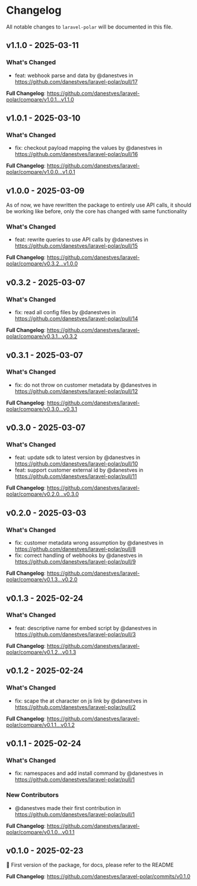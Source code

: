 # Changelog

All notable changes to `laravel-polar` will be documented in this file.

## v1.1.0 - 2025-03-11

### What's Changed

* feat: webhook parse and data by @danestves in https://github.com/danestves/laravel-polar/pull/17

**Full Changelog**: https://github.com/danestves/laravel-polar/compare/v1.0.1...v1.1.0

## v1.0.1 - 2025-03-10

### What's Changed

* fix: checkout payload mapping the values by @danestves in https://github.com/danestves/laravel-polar/pull/16

**Full Changelog**: https://github.com/danestves/laravel-polar/compare/v1.0.0...v1.0.1

## v1.0.0 - 2025-03-09

As of now, we have rewritten the package to entirely use API calls, it should be working like before, only the core has changed with same functionality

### What's Changed

* feat: rewrite queries to use API calls by @danestves in https://github.com/danestves/laravel-polar/pull/15

**Full Changelog**: https://github.com/danestves/laravel-polar/compare/v0.3.2...v1.0.0

## v0.3.2 - 2025-03-07

### What's Changed

* fix: read all config files by @danestves in https://github.com/danestves/laravel-polar/pull/14

**Full Changelog**: https://github.com/danestves/laravel-polar/compare/v0.3.1...v0.3.2

## v0.3.1 - 2025-03-07

### What's Changed

* fix: do not throw on customer metadata by @danestves in https://github.com/danestves/laravel-polar/pull/12

**Full Changelog**: https://github.com/danestves/laravel-polar/compare/v0.3.0...v0.3.1

## v0.3.0 - 2025-03-07

### What's Changed

* feat: update sdk to latest version by @danestves in https://github.com/danestves/laravel-polar/pull/10
* feat: support customer external id by @danestves in https://github.com/danestves/laravel-polar/pull/11

**Full Changelog**: https://github.com/danestves/laravel-polar/compare/v0.2.0...v0.3.0

## v0.2.0 - 2025-03-03

### What's Changed

* fix: customer metadata wrong assumption by @danestves in https://github.com/danestves/laravel-polar/pull/8
* fix: correct handling of webhooks by @danestves in https://github.com/danestves/laravel-polar/pull/9

**Full Changelog**: https://github.com/danestves/laravel-polar/compare/v0.1.3...v0.2.0

## v0.1.3 - 2025-02-24

### What's Changed

* feat: descriptive name for embed script by @danestves in https://github.com/danestves/laravel-polar/pull/3

**Full Changelog**: https://github.com/danestves/laravel-polar/compare/v0.1.2...v0.1.3

## v0.1.2 - 2025-02-24

### What's Changed

* fix: scape the at character on js link by @danestves in https://github.com/danestves/laravel-polar/pull/2

**Full Changelog**: https://github.com/danestves/laravel-polar/compare/v0.1.1...v0.1.2

## v0.1.1 - 2025-02-24

### What's Changed

* fix: namespaces and add install command by @danestves in https://github.com/danestves/laravel-polar/pull/1

### New Contributors

* @danestves made their first contribution in https://github.com/danestves/laravel-polar/pull/1

**Full Changelog**: https://github.com/danestves/laravel-polar/compare/v0.1.0...v0.1.1

## v0.1.0 - 2025-02-23

🍾  First version of the package, for docs, please refer to the README

**Full Changelog**: https://github.com/danestves/laravel-polar/commits/v0.1.0
